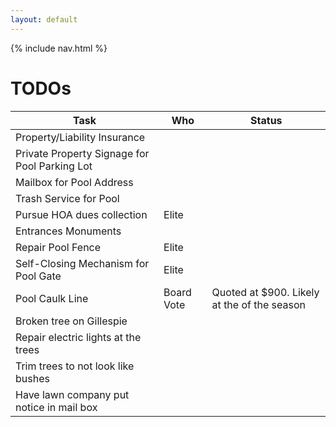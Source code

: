 ```yaml
---
layout: default
---
```


{% include nav.html %}

# TODOs

| Task | Who | Status |
| ---- | --- | ------ |
| Property/Liability Insurance |
| Private Property Signage for Pool Parking Lot |
| Mailbox for Pool Address |
| Trash Service for Pool |
| Pursue HOA dues collection | Elite |
| Entrances Monuments |
| Repair Pool Fence | Elite |
| Self-Closing Mechanism for Pool Gate | Elite |
| Pool Caulk Line | Board Vote | Quoted at $900. Likely at the of the season |
| Broken tree on Gillespie |
| Repair electric lights at the trees |
| Trim trees to not look like bushes |
| Have lawn company put notice in mail box |
